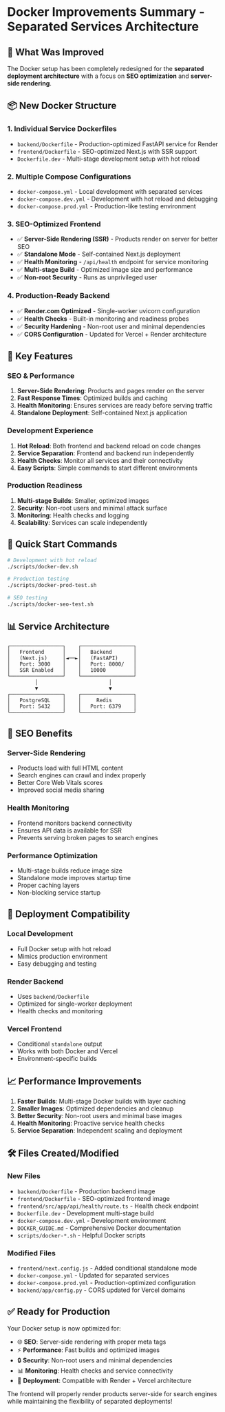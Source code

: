 # Docker Improvements Summary - Separated Services Architecture

## 🎯 What Was Improved

The Docker setup has been completely redesigned for the **separated deployment architecture** with a focus on **SEO optimization** and **server-side rendering**.

## 📦 New Docker Structure

### 1. **Individual Service Dockerfiles**
- `backend/Dockerfile` - Production-optimized FastAPI service for Render
- `frontend/Dockerfile` - SEO-optimized Next.js with SSR support
- `Dockerfile.dev` - Multi-stage development setup with hot reload

### 2. **Multiple Compose Configurations**
- `docker-compose.yml` - Local development with separated services
- `docker-compose.dev.yml` - Development with hot reload and debugging
- `docker-compose.prod.yml` - Production-like testing environment

### 3. **SEO-Optimized Frontend**
- ✅ **Server-Side Rendering (SSR)** - Products render on server for better SEO
- ✅ **Standalone Mode** - Self-contained Next.js deployment
- ✅ **Health Monitoring** - `/api/health` endpoint for service monitoring
- ✅ **Multi-stage Build** - Optimized image size and performance
- ✅ **Non-root Security** - Runs as unprivileged user

### 4. **Production-Ready Backend**
- ✅ **Render.com Optimized** - Single-worker uvicorn configuration
- ✅ **Health Checks** - Built-in monitoring and readiness probes
- ✅ **Security Hardening** - Non-root user and minimal dependencies
- ✅ **CORS Configuration** - Updated for Vercel + Render architecture

## 🔧 Key Features

### **SEO & Performance**
1. **Server-Side Rendering**: Products and pages render on the server
2. **Fast Response Times**: Optimized builds and caching
3. **Health Monitoring**: Ensures services are ready before serving traffic
4. **Standalone Deployment**: Self-contained Next.js application

### **Development Experience**
1. **Hot Reload**: Both frontend and backend reload on code changes
2. **Service Separation**: Frontend and backend run independently
3. **Health Checks**: Monitor all services and their connectivity
4. **Easy Scripts**: Simple commands to start different environments

### **Production Readiness**
1. **Multi-stage Builds**: Smaller, optimized images
2. **Security**: Non-root users and minimal attack surface
3. **Monitoring**: Health checks and logging
4. **Scalability**: Services can scale independently

## 🚀 Quick Start Commands

```bash
# Development with hot reload
./scripts/docker-dev.sh

# Production testing
./scripts/docker-prod-test.sh

# SEO testing
./scripts/docker-seo-test.sh
```

## 📊 Service Architecture

```
┌─────────────────┐    ┌─────────────────┐
│   Frontend      │    │   Backend       │
│   (Next.js)     │◄──►│   (FastAPI)     │
│   Port: 3000    │    │   Port: 8000/   │
│   SSR Enabled   │    │   10000         │
└─────────────────┘    └─────────────────┘
         │                       │
         ▼                       ▼
┌─────────────────┐    ┌─────────────────┐
│   PostgreSQL    │    │     Redis       │
│   Port: 5432    │    │   Port: 6379    │
└─────────────────┘    └─────────────────┘
```

## 🌟 SEO Benefits

### **Server-Side Rendering**
- Products load with full HTML content
- Search engines can crawl and index properly
- Better Core Web Vitals scores
- Improved social media sharing

### **Health Monitoring**
- Frontend monitors backend connectivity
- Ensures API data is available for SSR
- Prevents serving broken pages to search engines

### **Performance Optimization**
- Multi-stage builds reduce image size
- Standalone mode improves startup time
- Proper caching layers
- Non-blocking service startup

## 🔄 Deployment Compatibility

### **Local Development**
- Full Docker setup with hot reload
- Mimics production environment
- Easy debugging and testing

### **Render Backend**
- Uses `backend/Dockerfile`
- Optimized for single-worker deployment
- Health checks and monitoring

### **Vercel Frontend**
- Conditional `standalone` output
- Works with both Docker and Vercel
- Environment-specific builds

## 📈 Performance Improvements

1. **Faster Builds**: Multi-stage Docker builds with layer caching
2. **Smaller Images**: Optimized dependencies and cleanup
3. **Better Security**: Non-root users and minimal base images
4. **Health Monitoring**: Proactive service health checks
5. **Service Separation**: Independent scaling and deployment

## 🛠️ Files Created/Modified

### **New Files**
- `backend/Dockerfile` - Production backend image
- `frontend/Dockerfile` - SEO-optimized frontend image
- `frontend/src/app/api/health/route.ts` - Health check endpoint
- `Dockerfile.dev` - Development multi-stage build
- `docker-compose.dev.yml` - Development environment
- `DOCKER_GUIDE.md` - Comprehensive Docker documentation
- `scripts/docker-*.sh` - Helpful Docker scripts

### **Modified Files**
- `frontend/next.config.js` - Added conditional standalone mode
- `docker-compose.yml` - Updated for separated services
- `docker-compose.prod.yml` - Production-optimized configuration
- `backend/app/config.py` - CORS updated for Vercel domains

## ✅ Ready for Production

Your Docker setup is now optimized for:
- 🌐 **SEO**: Server-side rendering with proper meta tags
- ⚡ **Performance**: Fast builds and optimized images  
- 🔒 **Security**: Non-root users and minimal dependencies
- 📊 **Monitoring**: Health checks and service connectivity
- 🚀 **Deployment**: Compatible with Render + Vercel architecture

The frontend will properly render products server-side for search engines while maintaining the flexibility of separated deployments!
